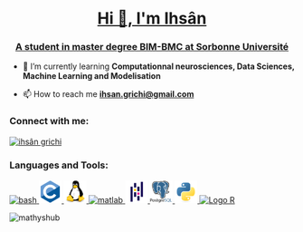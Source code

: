 <h1 align="center"><a href="https://www.linkedin.com/in/ihs%C3%A2n-grichi-6b36b1252/?trk=public_profile_browsemap&originalSubdomain=fr">Hi 👋, I'm Ihsân</a></h1>
<h3 align="center"><a href="http://www.lcqb.upmc.fr/BIM/">A student in master degree BIM-BMC at Sorbonne Université</a></h3>


- 🌱 I’m currently learning **Computationnal neurosciences, Data Sciences, Machine Learning and Modelisation**

- 📫 How to reach me **ihsan.grichi@gmail.com**


<h3 align="left">Connect with me:</h3>
<p align="left">
<a href="[https://linkedin.com/in/ihsân grichi]([https://www.linkedin.com/in/ihs%C3%A2n-grichi-6b36b1252/](https://www.linkedin.com/in/ihs%C3%A2n-grichi-6b36b1252/?trk=public_profile_browsemap&originalSubdomain=fr))" target="blank"><img align="center" src="https://raw.githubusercontent.com/rahuldkjain/github-profile-readme-generator/master/src/images/icons/Social/linked-in-alt.svg" alt="ihsân grichi" height="30" width="40" /></a>
</p>

<h3 align="left">Languages and Tools:</h3>
<p align="left"> <a href="https://www.gnu.org/software/bash/" target="_blank" rel="noreferrer"> <img src="https://www.vectorlogo.zone/logos/gnu_bash/gnu_bash-icon.svg" alt="bash" width="40" height="40"/> </a> <a href="https://www.cprogramming.com/" target="_blank" rel="noreferrer"> <img src="https://raw.githubusercontent.com/devicons/devicon/master/icons/c/c-original.svg" alt="c" width="40" height="40"/> </a> <a href="https://www.linux.org/" target="_blank" rel="noreferrer"> <img src="https://raw.githubusercontent.com/devicons/devicon/master/icons/linux/linux-original.svg" alt="linux" width="40" height="40"/> </a> <a href="https://www.mathworks.com/" target="_blank" rel="noreferrer"> <img src="https://upload.wikimedia.org/wikipedia/commons/2/21/Matlab_Logo.png" alt="matlab" width="40" height="40"/> </a> <a href="https://pandas.pydata.org/" target="_blank" rel="noreferrer"> <img src="https://raw.githubusercontent.com/devicons/devicon/2ae2a900d2f041da66e950e4d48052658d850630/icons/pandas/pandas-original.svg" alt="pandas" width="40" height="40"/> </a> <a href="https://www.postgresql.org" target="_blank" rel="noreferrer"> <img src="https://raw.githubusercontent.com/devicons/devicon/master/icons/postgresql/postgresql-original-wordmark.svg" alt="postgresql" width="40" height="40"/> </a> <a href="https://www.python.org" target="_blank" rel="noreferrer"> <img src="https://raw.githubusercontent.com/devicons/devicon/master/icons/python/python-original.svg" alt="python" width="40" height="40"/>
<img src="https://cdn.discordapp.com/attachments/941269718495539310/1153758761144565882/R_logo.svg.png" alt="Logo R" width="40" height="40/>
<img src="https://cdn.discordapp.com/attachments/941269718495539310/1153764053794177124/1393093-middle.png" alt="Rstudio" width="40" height="40"/> </a> </p>

<p align="left"> <img src="https://komarev.com/ghpvc/?username=ihsangr&label=Profile%20views&color=0e75b6&style=flat" alt="mathyshub" /> </p>
